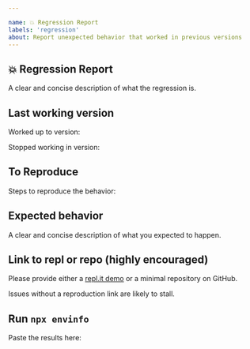 ```yaml
---

name: 💥 Regression Report
labels: 'regression'
about: Report unexpected behavior that worked in previous versions
---
```


## 💥 Regression Report

A clear and concise description of what the regression is.

## Last working version

Worked up to version:

Stopped working in version:

## To Reproduce

Steps to reproduce the behavior:

## Expected behavior

A clear and concise description of what you expected to happen.

## Link to repl or repo (highly encouraged)

Please provide either a [repl.it demo](https://repl.it/languages/nodejs) or a minimal repository on GitHub.

Issues without a reproduction link are likely to stall.

## Run `npx envinfo`

Paste the results here:

```bash

```